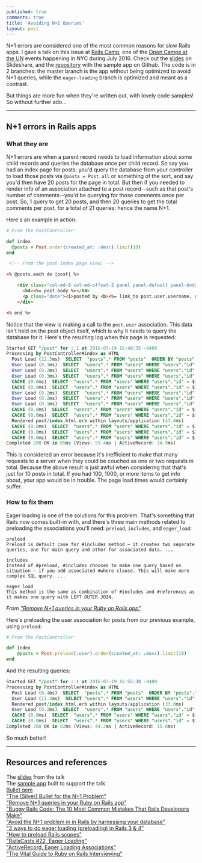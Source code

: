 ```yaml
---
published: true
comments: true
title: 'Avoiding N+1 Queries'
layout: post
---
```

N+1 errors are considered one of the most common reasons for slow Rails apps. I gave a talk on this issue at [Rails Camp](http://railscamp.io/), one of the [Open Camps at the UN](http://opencamps.org/) events happening in NYC during July 2016. Check out the [slides](http://www.slideshare.net/EstherLeytush/avoiding-n1-errors-in-rails-apps) on Slideshare, and the [repository](https://github.com/mindplace/n_plus_one_blog) with the sample app on Github. The code is in 2 branches: the master branch is the app without being optimized to avoid N+1 queries, while the `eager-loading` branch is optimized and meant as a contrast.

But things are more fun when they're written out, with lovely code samples! So without further ado...

<hr>

## N+1 errors in Rails apps

### What they are

N+1 errors are when a parent record needs to load information about some child records and queries the database once per child record. So say you had an index page for posts: you'd query the database from your controller to load those posts via `@posts = Post.all` or something of the sort, and say you'd then have 20 posts for the page in total. But then if you needed to render info of an association attached to a post record--such as that post's number of comments--you'd be querying for those comments once per post. So, 1 query to get 20 posts, and then 20 queries to get the total comments per post, for a total of 21 queries: hence the name N+1.

Here's an example in action:

```ruby
# From the PostController:

def index
  @posts = Post.order(created_at: :desc).limit(10)
end
```

```html
 <!-- From the post index page view: -->

<% @posts.each do |post| %>

    <div class="col-md-8 col-md-offset-2 panel panel-default panel-body">
      <h4><%= post.body %></h4>
      <p class="date"><i>posted by <b><%= link_to post.user.username, user_path(post.user) %></b> <%= time_ago_in_words(post.created_at) %> ago</i></p>
    </div>

<% end %>
```

Notice that the view is making a call to the `post.user` association. This data isn't held on the post object itself, which is why it needs to query the database for it. Here's the resulting log when this page is requested:

```sql
Started GET "/post" for ::1 at 2016-07-19 16:48:35 -0400
Processing by PostController#index as HTML
  Post Load (12.5ms)  SELECT  "posts".* FROM "posts"  ORDER BY "posts"."created_at" DESC LIMIT 10
  User Load (0.3ms)  SELECT  "users".* FROM "users" WHERE "users"."id" = $1 LIMIT 1  [["id", 9]]
  User Load (0.2ms)  SELECT  "users".* FROM "users" WHERE "users"."id" = $1 LIMIT 1  [["id", 12]]
  User Load (0.3ms)  SELECT  "users".* FROM "users" WHERE "users"."id" = $1 LIMIT 1  [["id", 2]]
  CACHE (0.0ms)  SELECT  "users".* FROM "users" WHERE "users"."id" = $1 LIMIT 1  [["id", 9]]
  CACHE (0.0ms)  SELECT  "users".* FROM "users" WHERE "users"."id" = $1 LIMIT 1  [["id", 2]]
  User Load (0.2ms)  SELECT  "users".* FROM "users" WHERE "users"."id" = $1 LIMIT 1  [["id", 8]]
  User Load (0.2ms)  SELECT  "users".* FROM "users" WHERE "users"."id" = $1 LIMIT 1  [["id", 5]]
  User Load (0.1ms)  SELECT  "users".* FROM "users" WHERE "users"."id" = $1 LIMIT 1  [["id", 6]]
  CACHE (0.0ms)  SELECT  "users".* FROM "users" WHERE "users"."id" = $1 LIMIT 1  [["id", 6]]
  CACHE (0.0ms)  SELECT  "users".* FROM "users" WHERE "users"."id" = $1 LIMIT 1  [["id", 6]]
  Rendered post/index.html.erb within layouts/application (47.4ms)
  CACHE (0.0ms)  SELECT  "users".* FROM "users" WHERE "users"."id" = $1 LIMIT 1  [["id", 12]]
  CACHE (0.0ms)  SELECT  "users".* FROM "users" WHERE "users"."id" = $1 LIMIT 1  [["id", 12]]
  CACHE (0.0ms)  SELECT  "users".* FROM "users" WHERE "users"."id" = $1 LIMIT 1  [["id", 12]]
Completed 200 OK in 85ms (Views: 59.4ms | ActiveRecord: 14.9ms)
```

This is considered an error because it's inefficient to make that many requests to a server when they could be couched as one or two requests in total. Because the above result is just awful when considering that that's just for 10 posts in total. If you had 100, 1000, or more items to get info about, your app would  be in trouble. The page load times would certainly suffer.

### How to fix them

Eager loading is one of the solutions for this problem. That's something that Rails now comes built-in with, and there's three main methods related to preloading the associations you'll need: `preload`, `includes`, and `eager_load`:

```
preload
Preload is default case for #includes method – it creates two separate queries, one for main query and other for associated data. ...

includes
Instead of #preload, #includes chooses to make one query based on situation – if you add associated #where clause. This will make more complex SQL query. ...

eager_load
This method is the same as combination of #includes and #references as it makes one query with LEFT OUTER JOIN.
```
*From ["Remove N+1 queries in your Ruby on Rails app"](http://blog.diatomenterprises.com/remove-n1-queries-in-your-ruby-on-rails-app/).*

Here's preloading the user association for posts from our previous example, using `preload`:

```ruby
# From the PostController

def index
    @posts = Post.preload(:user).order(created_at: :desc).limit(10)
end
```

And the resulting queries:

```SQL
Started GET "/post" for ::1 at 2016-07-19 16:55:38 -0400
Processing by PostController#index as HTML
  Post Load (0.4ms)  SELECT  "posts".* FROM "posts"  ORDER BY "posts"."created_at" DESC LIMIT 10
  User Load (12.4ms)  SELECT "users".* FROM "users" WHERE "users"."id" IN (9, 12, 2, 8, 5, 6)
  Rendered post/index.html.erb within layouts/application (33.0ms)
  User Load (0.2ms)  SELECT  "users".* FROM "users" WHERE "users"."id" = $1 LIMIT 1  [["id", 12]]
  CACHE (0.0ms)  SELECT  "users".* FROM "users" WHERE "users"."id" = $1 LIMIT 1  [["id", 12]]
  CACHE (0.0ms)  SELECT  "users".* FROM "users" WHERE "users"."id" = $1 LIMIT 1  [["id", 12]]
Completed 200 OK in 62ms (Views: 44.2ms | ActiveRecord: 15.6ms)
```

So much better!

<hr>

## Resources and references
The [slides](http://www.slideshare.net/EstherLeytush/avoiding-n1-errors-in-rails-apps) from the talk  
The [sample app](https://github.com/mindplace/n_plus_one_blog) built to support the talk  
[Bullet gem](https://github.com/flyerhzm/bullet)  
["The (Silver) Bullet for the N+1 Problem"](https://www.sitepoint.com/silver-bullet-n1-problem/)  
["Remove N+1 queries in your Ruby on Rails app"](http://blog.diatomenterprises.com/remove-n1-queries-in-your-ruby-on-rails-app/)  
["Buggy Rails Code: The 10 Most Common Mistakes That Rails Developers Make"](https://www.toptal.com/ruby-on-rails/top-10-mistakes-that-rails-programmers-make)  
["Avoid the N+1 problem in in Rails by harnessing your database"](http://aspiringwebdev.com/avoid-the-n1-problem-in-rails-by-harnessing-your-database/)  
["3 ways to do eager loading (preloading) in Rails 3 & 4"](http://blog.arkency.com/2013/12/rails4-preloading/)  
["How to preload Rails scopes"](http://www.justinweiss.com/articles/how-to-preload-rails-scopes/)  
["RailsCasts #22, Eager Loading"](http://railscasts.com/episodes/22-eager-loading)  
["ActiveRecord, Eager Loading Associations"](http://guides.rubyonrails.org/active_record_querying.html#eager-loading-associations)  
["The Vital Guide to Ruby on Rails Interviewing"](https://www.toptal.com/ruby-on-rails#nPlus1Queries)  
